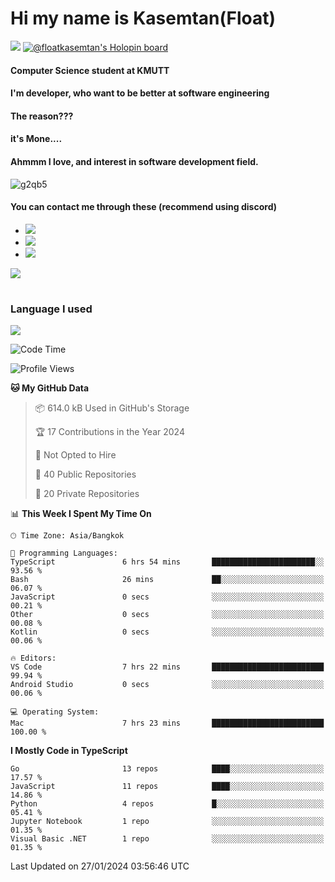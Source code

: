 # Hi my name is Kasemtan(Float)
![](https://64.media.tumblr.com/9c2a8f831efe8da556ffbf89cebb52c9/b86c1ab833a37e32-93/s1280x1920/d000dc22f75df64be2bc150f5fa69c4f6df6bb07.gifv)
[![@floatkasemtan's Holopin board](https://holopin.me/floatkasemtan)](https://holopin.io/@floatkasemtan)
#### Computer Science student at KMUTT
#### I'm developer, who want to be better at software engineering
#### The reason???
#### it's Mone.... 
#### Ahmmm I love, and interest in software development field.
![g2qb5](https://user-images.githubusercontent.com/69688279/175812510-9235eaf7-72f7-40d3-b163-56efa9aa5c6b.gif)

#### You can contact me through these (recommend using discord)
- [![](https://img.shields.io/badge/Discord-5865F2?logo=Discord&logoColor=white)](https://discordapp.com/users/278155096225742848)
- [![](https://img.shields.io/badge/Facebook-1877F2?logo=facebook&logoColor=white)](https://www.facebook.com/float.teavasirichokchai/)
- [![](https://img.shields.io/badge/linkedin-0A66C2?logo=linkedin&logoColor=white)](https://www.linkedin.com/in/floatkasemtan/)

[![](https://github-readme-stats.vercel.app/api?username=FloatKasemtan&show_icons=true&theme=nightowl)]()
#
### Language I used
[![](https://github-readme-stats.vercel.app/api/top-langs/?username=FloatKasemtan&layout=compact&theme=nightowl)]()
<!--START_SECTION:waka-->
![Code Time](http://img.shields.io/badge/Code%20Time-1%2C247%20hrs%2041%20mins-blue)

![Profile Views](http://img.shields.io/badge/Profile%20Views-3-blue)

**🐱 My GitHub Data** 

> 📦 614.0 kB Used in GitHub's Storage 
 > 
> 🏆 17 Contributions in the Year 2024
 > 
> 🚫 Not Opted to Hire
 > 
> 📜 40 Public Repositories 
 > 
> 🔑 20 Private Repositories 
 > 
📊 **This Week I Spent My Time On** 

```text
🕑︎ Time Zone: Asia/Bangkok

💬 Programming Languages: 
TypeScript               6 hrs 54 mins       ███████████████████████░░   93.56 % 
Bash                     26 mins             ██░░░░░░░░░░░░░░░░░░░░░░░   06.07 % 
JavaScript               0 secs              ░░░░░░░░░░░░░░░░░░░░░░░░░   00.21 % 
Other                    0 secs              ░░░░░░░░░░░░░░░░░░░░░░░░░   00.08 % 
Kotlin                   0 secs              ░░░░░░░░░░░░░░░░░░░░░░░░░   00.06 % 

🔥 Editors: 
VS Code                  7 hrs 22 mins       █████████████████████████   99.94 % 
Android Studio           0 secs              ░░░░░░░░░░░░░░░░░░░░░░░░░   00.06 % 

💻 Operating System: 
Mac                      7 hrs 23 mins       █████████████████████████   100.00 % 
```

**I Mostly Code in TypeScript** 

```text
Go                       13 repos            ████░░░░░░░░░░░░░░░░░░░░░   17.57 % 
JavaScript               11 repos            ████░░░░░░░░░░░░░░░░░░░░░   14.86 % 
Python                   4 repos             █░░░░░░░░░░░░░░░░░░░░░░░░   05.41 % 
Jupyter Notebook         1 repo              ░░░░░░░░░░░░░░░░░░░░░░░░░   01.35 % 
Visual Basic .NET        1 repo              ░░░░░░░░░░░░░░░░░░░░░░░░░   01.35 % 
```




 Last Updated on 27/01/2024 03:56:46 UTC
<!--END_SECTION:waka-->
<!--
**FloatKasemtan/FloatKasemtan** is a ✨ _special_ ✨ repository because its `README.md` (this file) appears on your GitHub profile.

Here are some ideas to get you started:

- 🔭 I’m currently working on ...
- 🌱 I’m currently learning ...
- 👯 I’m looking to collaborate on ...
- 🤔 I’m looking for help with ...
- 💬 Ask me about ...
- 📫 How to reach me: ...
- 😄 Pronouns: ...
- ⚡ Fun fact: ...
-->
